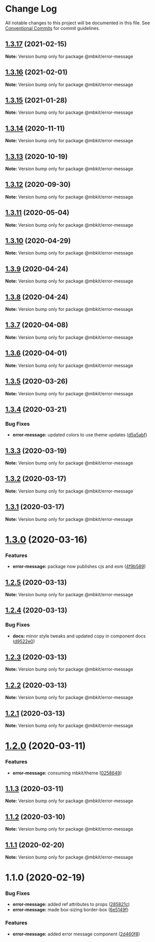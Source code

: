 # Change Log

All notable changes to this project will be documented in this file.
See [Conventional Commits](https://conventionalcommits.org) for commit guidelines.

## [1.3.17](https://github.com/mindbody/mbkit/compare/@mbkit/error-message@1.3.16...@mbkit/error-message@1.3.17) (2021-02-15)

**Note:** Version bump only for package @mbkit/error-message





## [1.3.16](https://github.com/mindbody/mbkit/compare/@mbkit/error-message@1.3.14...@mbkit/error-message@1.3.16) (2021-02-01)

**Note:** Version bump only for package @mbkit/error-message





## [1.3.15](https://github.com/mindbody/mbkit/compare/@mbkit/error-message@1.3.14...@mbkit/error-message@1.3.15) (2021-01-28)

**Note:** Version bump only for package @mbkit/error-message





## [1.3.14](https://github.com/mindbody/mbkit/compare/@mbkit/error-message@1.3.13...@mbkit/error-message@1.3.14) (2020-11-11)

**Note:** Version bump only for package @mbkit/error-message





## [1.3.13](https://github.com/mindbody/mbkit/compare/@mbkit/error-message@1.3.13...@mbkit/error-message@1.3.13) (2020-10-19)

**Note:** Version bump only for package @mbkit/error-message





## [1.3.12](https://github.com/mindbody/mbkit/compare/@mbkit/error-message@1.3.11...@mbkit/error-message@1.3.12) (2020-09-30)

**Note:** Version bump only for package @mbkit/error-message





## [1.3.11](https://github.com/mindbody/design-system/compare/@mbkit/error-message@1.3.10...@mbkit/error-message@1.3.11) (2020-05-04)

**Note:** Version bump only for package @mbkit/error-message





## [1.3.10](https://github.com/mindbody/design-system/compare/@mbkit/error-message@1.3.9...@mbkit/error-message@1.3.10) (2020-04-29)

**Note:** Version bump only for package @mbkit/error-message





## [1.3.9](https://github.com/mindbody/design-system/compare/@mbkit/error-message@1.3.7...@mbkit/error-message@1.3.9) (2020-04-24)

**Note:** Version bump only for package @mbkit/error-message





## [1.3.8](https://github.com/mindbody/design-system/compare/@mbkit/error-message@1.3.7...@mbkit/error-message@1.3.8) (2020-04-24)

**Note:** Version bump only for package @mbkit/error-message





## [1.3.7](https://github.com/mindbody/mbkit/compare/@mbkit/error-message@1.3.6...@mbkit/error-message@1.3.7) (2020-04-08)

**Note:** Version bump only for package @mbkit/error-message





## [1.3.6](https://github.com/mindbody/design-system/compare/@mbkit/error-message@1.3.5...@mbkit/error-message@1.3.6) (2020-04-01)

**Note:** Version bump only for package @mbkit/error-message





## [1.3.5](https://github.com/mindbody/design-system/compare/@mbkit/error-message@1.3.4...@mbkit/error-message@1.3.5) (2020-03-26)

**Note:** Version bump only for package @mbkit/error-message





## [1.3.4](https://github.com/mindbody/design-system/compare/@mbkit/error-message@1.3.3...@mbkit/error-message@1.3.4) (2020-03-21)


### Bug Fixes

* **error-message:** updated colors to use theme updates ([d5a5abf](https://github.com/mindbody/design-system/commit/d5a5abf05d3c62052128a52f0399926eabff0588))





## [1.3.3](https://github.com/mindbody/design-system/compare/@mbkit/error-message@1.3.2...@mbkit/error-message@1.3.3) (2020-03-19)

**Note:** Version bump only for package @mbkit/error-message





## [1.3.2](https://github.com/mindbody/mbkit/compare/@mbkit/error-message@1.3.1...@mbkit/error-message@1.3.2) (2020-03-17)

**Note:** Version bump only for package @mbkit/error-message





## [1.3.1](https://github.com/mindbody/design-system/compare/@mbkit/error-message@1.3.0...@mbkit/error-message@1.3.1) (2020-03-17)

**Note:** Version bump only for package @mbkit/error-message





# [1.3.0](https://github.com/mindbody/design-system/compare/@mbkit/error-message@1.2.5...@mbkit/error-message@1.3.0) (2020-03-16)


### Features

* **error-message:** package now publishes cjs and esm ([4f9b589](https://github.com/mindbody/design-system/commit/4f9b589453595de1368fc335bb0b31f83b3eace2))





## [1.2.5](https://github.com/mindbody/design-system/compare/@mbkit/error-message@1.2.4...@mbkit/error-message@1.2.5) (2020-03-13)

**Note:** Version bump only for package @mbkit/error-message





## [1.2.4](https://github.com/mindbody/design-system/compare/@mbkit/error-message@1.2.3...@mbkit/error-message@1.2.4) (2020-03-13)


### Bug Fixes

* **docs:** minor style tweaks and updated copy in component docs ([d9522e0](https://github.com/mindbody/design-system/commit/d9522e0f1470800e3103793208e24a84739a5888))





## [1.2.3](https://github.com/mindbody/design-system/compare/@mbkit/error-message@1.2.2...@mbkit/error-message@1.2.3) (2020-03-13)

**Note:** Version bump only for package @mbkit/error-message





## [1.2.2](https://github.com/mindbody/design-system/compare/@mbkit/error-message@1.2.1...@mbkit/error-message@1.2.2) (2020-03-13)

**Note:** Version bump only for package @mbkit/error-message





## [1.2.1](https://github.com/mindbody/design-system/compare/@mbkit/error-message@1.2.0...@mbkit/error-message@1.2.1) (2020-03-13)

**Note:** Version bump only for package @mbkit/error-message





# [1.2.0](https://github.com/mindbody/design-system/compare/@mbkit/error-message@1.1.3...@mbkit/error-message@1.2.0) (2020-03-11)


### Features

* **error-message:** consuming mbkit/theme ([0258649](https://github.com/mindbody/design-system/commit/02586497eba6685828aebe26914af6a0d381c7a5))





## [1.1.3](https://github.com/mindbody/design-system/compare/@mbkit/error-message@1.1.2...@mbkit/error-message@1.1.3) (2020-03-11)

**Note:** Version bump only for package @mbkit/error-message





## [1.1.2](https://github.com/mindbody/design-system/compare/@mbkit/error-message@1.1.1...@mbkit/error-message@1.1.2) (2020-03-10)

**Note:** Version bump only for package @mbkit/error-message





## [1.1.1](https://github.com/mindbody/design-system/compare/@mbkit/error-message@1.1.0...@mbkit/error-message@1.1.1) (2020-02-20)

**Note:** Version bump only for package @mbkit/error-message





# 1.1.0 (2020-02-19)


### Bug Fixes

* **error-message:** added ref attributes to props ([285821c](https://github.com/mindbody/design-system/commit/285821c86d037bbaa4c0a61936aacd3e889b649c))
* **error-message:** made box-sizing border-box ([6e5149f](https://github.com/mindbody/design-system/commit/6e5149f5477425816f570e7cb5a530f72df29793))


### Features

* **error-message:** added error message component ([2d460f8](https://github.com/mindbody/design-system/commit/2d460f8c1f132024bd3bd5444e1cdcdf9ce79ed5))
